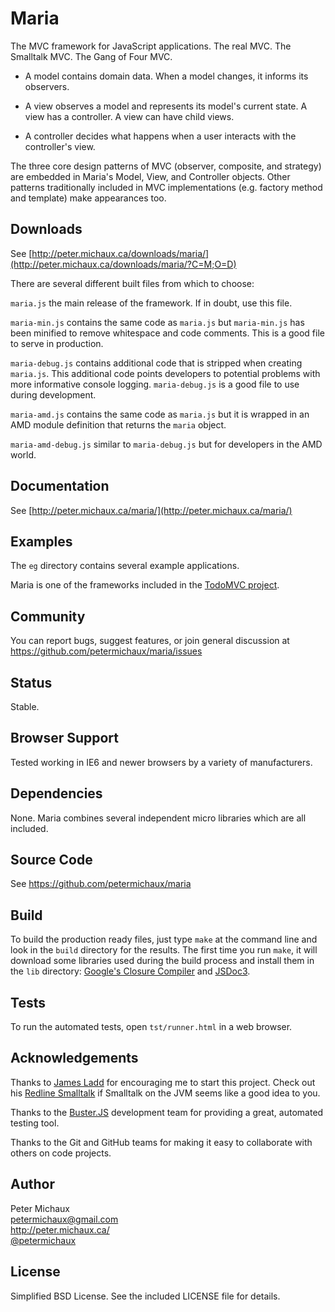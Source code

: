 Maria
=====

The MVC framework for JavaScript applications. The real MVC. The Smalltalk MVC. The Gang of Four MVC. 

* A model contains domain data. When a model changes, it informs its observers.

* A view observes a model and represents its model's current state. A view has a controller. A view can have child views.

* A controller decides what happens when a user interacts with the controller's view.

The three core design patterns of MVC (observer, composite, and strategy) are embedded in Maria's Model, View, and Controller objects. Other patterns traditionally included in MVC implementations (e.g. factory method and template) make appearances too.


Downloads
---------

See [http://peter.michaux.ca/downloads/maria/](http://peter.michaux.ca/downloads/maria/?C=M;O=D)

There are several different built files from which to choose:

`maria.js` the main release of the framework. If in doubt, use this file.

`maria-min.js` contains the same code as `maria.js` but `maria-min.js` has been minified to remove whitespace and code comments. This is a good file to serve in production.

`maria-debug.js` contains additional code that is stripped when creating `maria.js`. This additional code points developers to potential problems with more informative console logging. `maria-debug.js` is a good file to use during development.

`maria-amd.js` contains the same code as `maria.js` but it is wrapped in an AMD module definition that returns the `maria` object.

`maria-amd-debug.js` similar to `maria-debug.js` but for developers in the AMD world.


Documentation
-------------

See [http://peter.michaux.ca/maria/](http://peter.michaux.ca/maria/)


Examples
--------

The `eg` directory contains several example applications.

Maria is one of the frameworks included in the [TodoMVC project](http://todomvc.com/).


Community
---------

You can report bugs, suggest features, or join general discussion at https://github.com/petermichaux/maria/issues


Status
------

Stable.


Browser Support
---------------

Tested working in IE6 and newer browsers by a variety of manufacturers.


Dependencies
------------

None. Maria combines several independent micro libraries which are all included.


Source Code
-----------

See https://github.com/petermichaux/maria


Build
-----

To build the production ready files, just type `make` at the command line and look in the `build` directory for the results. The first time you run `make`, it will download some libraries used during the build process and install them in the `lib` directory: [Google's Closure Compiler](https://developers.google.com/closure/compiler/) and [JSDoc3](https://github.com/jsdoc3/jsdoc).


Tests
-----

To run the automated tests, open `tst/runner.html` in a web browser.


Acknowledgements
----------------

Thanks to [James Ladd](http://jamesladdcode.com/) for encouraging me to start this project. Check out his [Redline Smalltalk](http://www.redline.st/) if Smalltalk on the JVM seems like a good idea to you.

Thanks to the [Buster.JS](http://busterjs.org/) development team for providing a great, automated testing tool.

Thanks to the Git and GitHub teams for making it easy to collaborate with others on code projects.


Author
------

Peter Michaux<br>
petermichaux@gmail.com<br>
http://peter.michaux.ca/<br>
[@petermichaux](https://twitter.com/petermichaux)


License
-------

Simplified BSD License. See the included LICENSE file for details.
